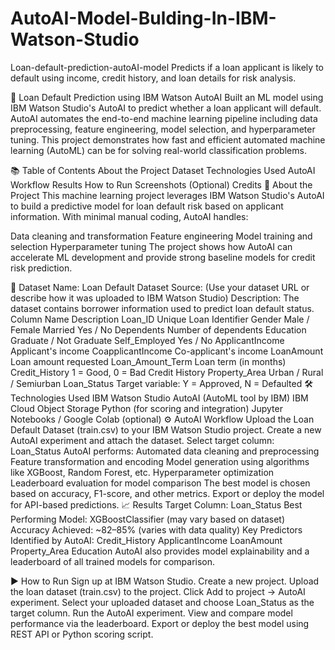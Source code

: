 # AutoAI-Model-Bulding-In-IBM-Watson-Studio

Loan-default-prediction-autoAI-model
Predicts if a loan applicant is likely to default using income, credit history, and loan details for risk analysis.

🏦 Loan Default Prediction using IBM Watson AutoAI
Built an ML model using IBM Watson Studio's AutoAI to predict whether a loan applicant will default. AutoAI automates the end-to-end machine learning pipeline including data preprocessing, feature engineering, model selection, and hyperparameter tuning. This project demonstrates how fast and efficient automated machine learning (AutoML) can be for solving real-world classification problems.

📚 Table of Contents
About the Project
Dataset
Technologies Used
AutoAI Workflow
Results
How to Run
Screenshots (Optional)
Credits
📌 About the Project
This machine learning project leverages IBM Watson Studio's AutoAI to build a predictive model for loan default risk based on applicant information. With minimal manual coding, AutoAI handles:

Data cleaning and transformation
Feature engineering
Model training and selection
Hyperparameter tuning
The project shows how AutoAI can accelerate ML development and provide strong baseline models for credit risk prediction.

📂 Dataset
Name: Loan Default Dataset
Source: (Use your dataset URL or describe how it was uploaded to IBM Watson Studio)
Description: The dataset contains borrower information used to predict loan default status.
Column Name	Description
Loan_ID	Unique Loan Identifier
Gender	Male / Female
Married	Yes / No
Dependents	Number of dependents
Education	Graduate / Not Graduate
Self_Employed	Yes / No
ApplicantIncome	Applicant's income
CoapplicantIncome	Co-applicant's income
LoanAmount	Loan amount requested
Loan_Amount_Term	Loan term (in months)
Credit_History	1 = Good, 0 = Bad Credit History
Property_Area	Urban / Rural / Semiurban
Loan_Status	Target variable: Y = Approved, N = Defaulted
🛠 Technologies Used
IBM Watson Studio
AutoAI (AutoML tool by IBM)
IBM Cloud Object Storage
Python (for scoring and integration)
Jupyter Notebooks / Google Colab (optional)
⚙️ AutoAI Workflow
Upload the Loan Default Dataset (train.csv) to your IBM Watson Studio project.
Create a new AutoAI experiment and attach the dataset.
Select target column: Loan_Status
AutoAI performs:
Automated data cleaning and preprocessing
Feature transformation and encoding
Model generation using algorithms like XGBoost, Random Forest, etc.
Hyperparameter optimization
Leaderboard evaluation for model comparison
The best model is chosen based on accuracy, F1-score, and other metrics.
Export or deploy the model for API-based predictions.
📈 Results
Target Column: Loan_Status
Best Performing Model: XGBoostClassifier (may vary based on dataset)
Accuracy Achieved: ~82–85% (varies with data quality)
Key Predictors Identified by AutoAI:
Credit_History
ApplicantIncome
LoanAmount
Property_Area
Education
AutoAI also provides model explainability and a leaderboard of all trained models for comparison.

▶️ How to Run
Sign up at IBM Watson Studio.
Create a new project.
Upload the loan dataset (train.csv) to the project.
Click Add to project → AutoAI experiment.
Select your uploaded dataset and choose Loan_Status as the target column.
Run the AutoAI experiment.
View and compare model performance via the leaderboard.
Export or deploy the best model using REST API or Python scoring script.
